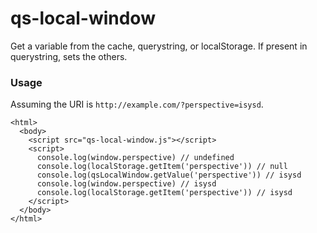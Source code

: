 # qs-local-window

Get a variable from the cache, querystring, or localStorage. If present in querystring, sets the others.

### Usage

Assuming the URI is `http://example.com/?perspective=isysd`.

```
<html>
  <body>
    <script src="qs-local-window.js"></script>
    <script>
      console.log(window.perspective) // undefined
      console.log(localStorage.getItem('perspective')) // null
      console.log(qsLocalWindow.getValue('perspective')) // isysd
      console.log(window.perspective) // isysd
      console.log(localStorage.getItem('perspective')) // isysd
    </script>
  </body>
</html>
```
